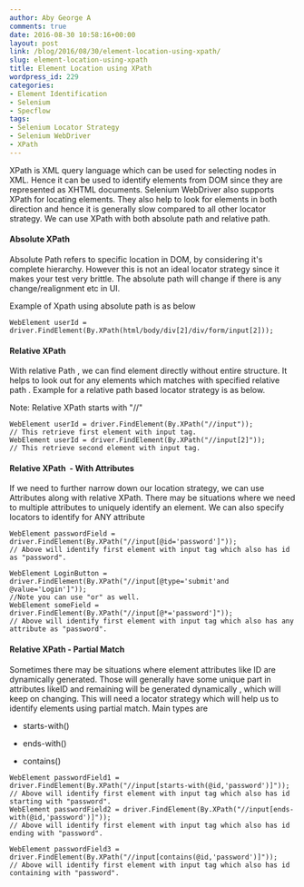```yaml
---
author: Aby George A
comments: true
date: 2016-08-30 10:58:16+00:00
layout: post
link: /blog/2016/08/30/element-location-using-xpath/
slug: element-location-using-xpath
title: Element Location using XPath
wordpress_id: 229
categories:
- Element Identification
- Selenium
- Specflow
tags:
- Selenium Locator Strategy
- Selenium WebDriver
- XPath
---
```


XPath is XML query language which can be used for selecting nodes in XML. Hence it can be used to identify elements from DOM since they are represented as XHTML documents. Selenium WebDriver also supports XPath for locating elements. They also help to look for elements in both direction and hence it is generally slow compared to all other locator strategy. We can use XPath with both absolute path and relative path.


#### **Absolute XPath**


Absolute Path refers to specific location in DOM, by considering it's complete hierarchy. However this is not an ideal locator strategy since it makes your test very brittle. The absolute path will change if there is any change/realignment etc in UI.

Example of Xpath using absolute path is as below

```
WebElement userId = driver.FindElement(By.XPath(html/body/div[2]/div/form/input[2]));

```


#### **Relative XPath**


With relative Path , we can find element directly without entire structure. It helps to look out for any elements which matches with specified relative path . Example for a relative path based locator strategy is as below.

Note: Relative XPath starts with "//"

```
WebElement userId = driver.FindElement(By.XPath("//input"));
// This retrieve first element with input tag.
WebElement userId = driver.FindElement(By.XPath("//input[2]"));
// This retrieve second element with input tag.

```


#### **Relative XPath  - With Attributes**


If we need to further narrow down our location strategy, we can use Attributes along with relative XPath. There may be situations where we need to multiple attributes to uniquely identify an element. We can also specify locators to identify for ANY attribute

```
WebElement passwordField = driver.FindElement(By.XPath("//input[@id='password']"));
// Above will identify first element with input tag which also has id as "password".

WebElement LoginButton = driver.FindElement(By.XPath("//input[@type='submit'and @value='Login']"));
//Note you can use "or" as well.
WebElement someField = driver.FindElement(By.XPath("//input[@*='password']"));
// Above will identify first element with input tag which also has any attribute as "password".
```


#### **Relative XPath - Partial Match**


Sometimes there may be situations where element attributes like ID are dynamically generated. Those will generally have some unique part in attributes likeID and
remaining will be generated dynamically , which will keep on changing. This will need a locator strategy which will help us to identify elements using partial match. Main types are



	
  * starts-with()

	
  * ends-with()

	
  * contains()


```
WebElement passwordField1 = driver.FindElement(By.XPath("//input[starts-with(@id,'password')]"));
// Above will identify first element with input tag which also has id starting with "password".
WebElement passwordField2 = driver.FindElement(By.XPath("//input[ends-with(@id,'password')]"));
// Above will identify first element with input tag which also has id ending with "password".

WebElement passwordField3 = driver.FindElement(By.XPath("//input[contains(@id,'password')]"));
// Above will identify first element with input tag which also has id containing with "password".
```
